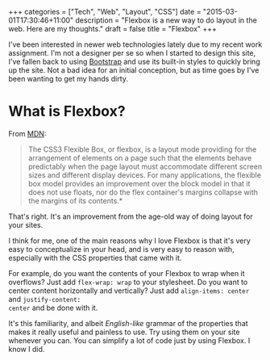 +++
categories = ["Tech", "Web", "Layout", "CSS"]
date = "2015-03-01T17:30:46+11:00"
description = "Flexbox is a new way to do layout in the web. Here are my thoughts."
draft = false
title = "Flexbox"
+++

I've been interested in newer web technologies lately due to my recent work
assignment. I'm not a designer per se so when I started to design this site,
I've fallen back to using [Bootstrap](http://www.getbootstrap.com) and use its
built-in styles to quickly bring up the site. Not a bad idea for an initial
conception, but as time goes by I've been wanting to get my hands dirty.

# What is Flexbox?

From [MDN](https://developer.mozilla.org/en-US/docs/Web/Guide/CSS/Flexible_boxes):

> The CSS3 Flexible Box, or flexbox, is a layout mode providing for the
> arrangement of elements on a page such that the elements behave predictably
> when the page layout must accommodate different screen sizes and different
> display devices. For many applications, the flexible box model provides an
> improvement over the block model in that it does not use floats, nor do the
> flex container's margins collapse with the margins of its contents.*

That's right. It's an improvement from the age-old way of doing layout for your sites.

I think for me, one of the main reasons why I love Flexbox is that it's very
easy to conceptualize in your head, and is very easy to reason with, especially
with the CSS properties that came with it.

For example, do you want the contents of your Flexbox to wrap when it overflows?
Just add <code>flex-wrap: wrap</code> to your stylesheet. Do you want to center
content horizontally and vertically? Just add <code>align-items: center</code>
and <code>justify-content: center</code> and be done with it.

It's this familiarity, and albeit *English-like* grammar of the properties that
makes it really useful and painless to use. Try using them on your site whenever
you can. You can simplify a lot of code just by using Flexbox. I know I did.
